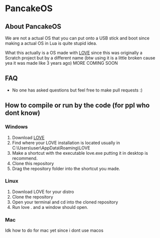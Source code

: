 # PancakeOS



## About PancakeOS
We are not a actual OS that you can put onto a USB stick and boot since making a actual OS in Lua is quite stupid idea.

What this actually is a OS made with [LOVE](https://love2d.org/) since this was originally a Scratch project but by a different name (btw using it is a little broken cause yea it was made like 3 years ago)
MORE COMING SOON


## FAQ
- No one has asked questions but feel free to make pull requests :)



## How to compile or run by the code (for ppl who dont know)

### Windows
1. Download [LOVE](https://love2d.org/)
2. Find where your LOVE installation is located usually in C:\Users\user\AppData\Roaming\LOVE
3. Make a shortcut with the executable love.exe putting it in desktop is recommend.
4. Clone this repository
5. Drag the repository folder into the shortcut you made.

### Linux
1. Download LOVE for your distro
2. Clone the repository
3. Open your terminal and cd into the cloned repository
4. Run love . and a window should open.

### Mac
Idk how to do for mac yet since i dont use macos

